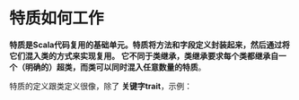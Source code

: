 特质如何工作
===================================================================================
**特质是Scala代码复用的基础单元。特质将方法和字段定义封装起来，然后通过将它们混入类的方式来实现复用。
它不同于类继承，类继承要求每个类都继承自一个（明确的）超类，而类可以同时混入任意数量的特质**。

特质的定义跟类定义很像，除了 **关键字trait**，示例：


